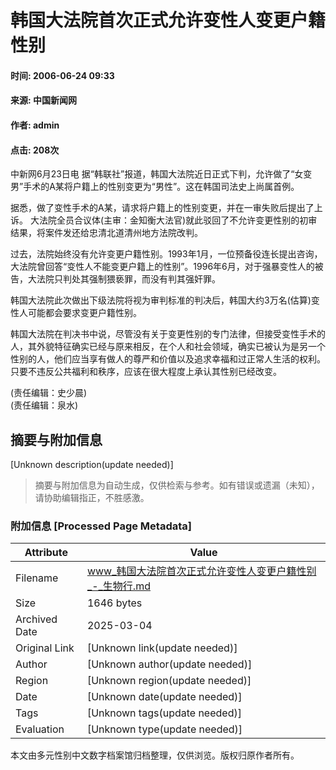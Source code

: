 # 韩国大法院首次正式允许变性人变更户籍性别

#### 时间: 2006-06-24 09:33  
#### 来源: 中国新闻网  
#### 作者: admin  
#### 点击: 208次  

中新网6月23日电 据“韩联社”报道，韩国大法院近日正式下判，允许做了“女变男”手术的A某将户籍上的性别变更为“男性”。这在韩国司法史上尚属首例。

据悉，做了变性手术的A某，请求将户籍上的性别变更，并在一审失败后提出了上诉。 大法院全员合议体(主审：金知衡大法官)就此驳回了不允许变更性别的初审结果，将案件发还给忠清北道清州地方法院改判。

过去，法院始终没有允许变更户籍性别。1993年1月，一位预备役连长提出咨询，大法院曾回答“变性人不能变更户籍上的性别”。1996年6月，对于强暴变性人的被告，大法院只判处其强制猥亵罪，而没有判其强奸罪。

韩国大法院此次做出下级法院将视为审判标准的判决后，韩国大约3万名(估算)变性人可能都会要求变更户籍性别。

韩国大法院在判决书中说，尽管没有关于变更性别的专门法律，但接受变性手术的人，其外貌特征确实已经与原来相反，在个人和社会领域，确实已被认为是另一个性别的人，他们应当享有做人的尊严和价值以及追求幸福和过正常人生活的权利。只要不违反公共福利和秩序，应该在很大程度上承认其性别已经改变。

(责任编辑：史少晨)  
(责任编辑：泉水)  
<!-- tcd_original_link https://www.bioguider.com/m/view.php?aid=16307 -->


## 摘要与附加信息

<!-- tcd_abstract -->
[Unknown description(update needed)]
<!-- tcd_abstract_end -->

> 摘要与附加信息为自动生成，仅供检索与参考。如有错误或遗漏（未知），请协助编辑指正，不胜感激。

### 附加信息 [Processed Page Metadata]

| Attribute       | Value                                  |
|-----------------|----------------------------------------|
| Filename        | www_韩国大法院首次正式允许变性人变更户籍性别_-_生物行.md                             |
| Size            | 1646 bytes                           |
| Archived Date   | 2025-03-04                             |
| Original Link   | [Unknown link(update needed)]                       |
| Author          | [Unknown author(update needed)]                               |
| Region          | [Unknown region(update needed)]                               |
| Date            | [Unknown date(update needed)]                                 |
| Tags            | [Unknown tags(update needed)]                                 |
| Evaluation            | [Unknown type(update needed)]                                 |
<!-- tcd_table_end -->

本文由多元性别中文数字档案馆归档整理，仅供浏览。版权归原作者所有。
